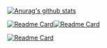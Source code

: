 

<!--
**crow821/crow821** is a ✨ _special_ ✨ repository because its `README.md` (this file) appears on your GitHub profile.

Here are some ideas to get you started:

- 🔭 I’m currently working on ...
- 🌱 I’m currently learning ...
- 👯 I’m looking to collaborate on ...
- 🤔 I’m looking for help with ...
- 💬 Ask me about ...
- 📫 How to reach me: ...
- 😄 Pronouns: ...
- ⚡ Fun fact: ...
-->

[![Anurag's github stats](https://github-readme-stats.vercel.app/api?username=crow821)](https://github.com/anuraghazra/github-readme-stats)





[![Readme Card](https://github-readme-stats.vercel.app/api/pin/?username=crow821&repo=crowsec)](https://github.com/crow821/crowsec)[![Readme Card](https://github-readme-stats.vercel.app/api/pin/?username=crow821&repo=vulntarget)](https://github.com/crow821/vulntarget)

[![Readme Card](https://github-readme-stats.vercel.app/api/pin/?username=crow821&repo=mayfly)](https://github.com/crow821/mayfly)

